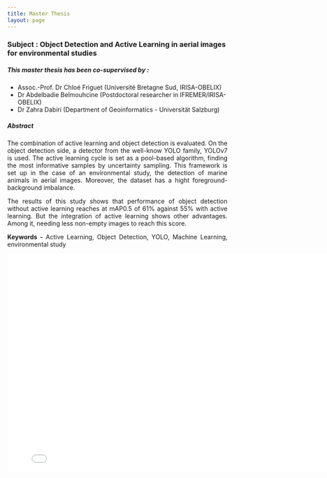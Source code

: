 ```yaml
---
title: Master Thesis
layout: page
---
```


### Subject : Object Detection and Active Learning in aerial images for environmental studies

##### This master thesis has been co-supervised by : 
* Assoc.-Prof. Dr Chloé Friguet (Université Bretagne Sud, IRISA-OBELIX)
* Dr Abdelbadie Belmouhcine (Postdoctoral researcher in IFREMER/IRISA-OBELIX)
* Dr Zahra Dabiri (Department of Geoinformatics - Universität Salzburg)

##### Abstract

<p align="justify">The combination of active learning and object detection is evaluated. On the object detection side, a detector from the well-know YOLO family, YOLOv7 is used. The active learning cycle is set as a pool-based algorithm, finding the most informative samples by uncertainty sampling. This framework is set up in the case of an environmental study, the detection of marine animals in aerial images. Moreover, the dataset has a hight foreground-background imbalance.</p>

<p align="justify">The results of this study shows that performance of object detection without active learning reaches at mAP0.5 of 61% against 55% with active learning. But the integration of active learning shows other advantages. Among it, needing less non-empty images to reach this score.</p>

<p align="justify"><b>Keywords -</b> Active Learning, Object Detection, YOLO, Machine Learning, environmental
study</p>

<embed src="assets/docs/thesis.pdf" width="800" height="500" type="application/pdf"/>